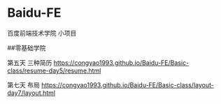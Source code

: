 # Baidu-FE
百度前端技术学院 小项目

##零基础学院

第五天 三种简历 https://congyao1993.github.io/Baidu-FE/Basic-class/resume-day5/resume.html

第七天 布局 https://congyao1993.github.io/Baidu-FE/Basic-class/layout-day7/layout.html